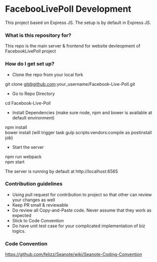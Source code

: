 # FacebooLivePoll Development #

This project based on Express JS. The setup is by default in Express JS.


### What is this repository for? ###

This repo is the main server & frontend for website devleopment of FacebookLivePoll project

### How do I get set up? ###

* Clone the repo from your local fork

git clone git@github.com:your_username/Facebook-Live-Poll.git

* Go to Repo Directory 

cd Facebook-Live-Poll  

* Install Dependencies (make sure node, npm and bower is available at default environment)

npm install  
bower install (will trigger task gulp scripts:vendors:compile as postinstall job)    

* Start the server 

npm run webpack    
npm start   

The server is running by default at http://localhost:6565  

### Contribution guidelines ###

* Using pull request for contribution to project so that other can review your changes as well
* Keep PR small & reviewable
* Do review all Copy-and-Paste code. Never assume that they work as expected
* Stick to Code Convention
* Do have unit test case for your complicated implementation of biz logics.

### Code Convention ###

https://github.com/felizz/Seanote/wiki/Seanote-Coding-Convention
